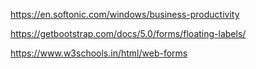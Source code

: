 https://en.softonic.com/windows/business-productivity

https://getbootstrap.com/docs/5.0/forms/floating-labels/

https://www.w3schools.in/html/web-forms